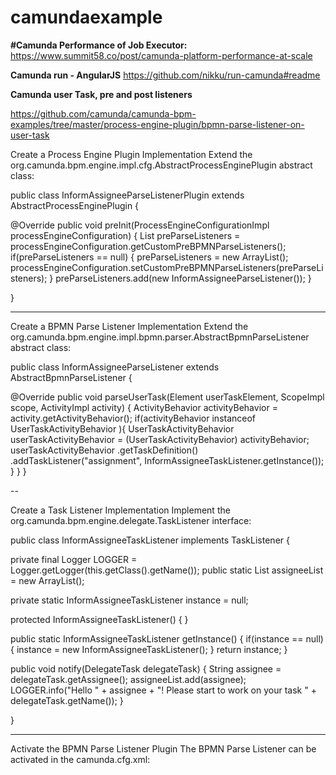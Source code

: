 # camundaexample

**#Camunda Performance of Job Executor:**
https://www.summit58.co/post/camunda-platform-performance-at-scale


**Camunda run - AngularJS**
https://github.com/nikku/run-camunda#readme


**Camunda user Task, pre and post listeners**

https://github.com/camunda/camunda-bpm-examples/tree/master/process-engine-plugin/bpmn-parse-listener-on-user-task

Create a Process Engine Plugin Implementation
Extend the org.camunda.bpm.engine.impl.cfg.AbstractProcessEnginePlugin abstract class:

public class InformAssigneeParseListenerPlugin extends AbstractProcessEnginePlugin {

  @Override
  public void preInit(ProcessEngineConfigurationImpl processEngineConfiguration) {
    List<BpmnParseListener> preParseListeners = processEngineConfiguration.getCustomPreBPMNParseListeners();
    if(preParseListeners == null) {
      preParseListeners = new ArrayList<BpmnParseListener>();
      processEngineConfiguration.setCustomPreBPMNParseListeners(preParseListeners);
    }
    preParseListeners.add(new InformAssigneeParseListener());
  }

}

---

Create a BPMN Parse Listener Implementation
Extend the org.camunda.bpm.engine.impl.bpmn.parser.AbstractBpmnParseListener abstract class:

public class InformAssigneeParseListener extends AbstractBpmnParseListener {

  @Override
  public void parseUserTask(Element userTaskElement, ScopeImpl scope, ActivityImpl activity) {
    ActivityBehavior activityBehavior = activity.getActivityBehavior();
    if(activityBehavior instanceof UserTaskActivityBehavior ){
      UserTaskActivityBehavior userTaskActivityBehavior = (UserTaskActivityBehavior) activityBehavior;
      userTaskActivityBehavior
        .getTaskDefinition()
        .addTaskListener("assignment", InformAssigneeTaskListener.getInstance());
    }
  }
}

--


Create a Task Listener Implementation
Implement the org.camunda.bpm.engine.delegate.TaskListener interface:

public class InformAssigneeTaskListener implements TaskListener {

  private final Logger LOGGER = Logger.getLogger(this.getClass().getName());
  public static List<String> assigneeList = new ArrayList<String>();

  private static InformAssigneeTaskListener instance = null;

  protected InformAssigneeTaskListener() { }

  public static InformAssigneeTaskListener getInstance() {
    if(instance == null) {
      instance = new InformAssigneeTaskListener();
    }
    return instance;
  }

  public void notify(DelegateTask delegateTask) {
    String assignee = delegateTask.getAssignee();
    assigneeList.add(assignee);
    LOGGER.info("Hello " + assignee + "! Please start to work on your task " + delegateTask.getName());
  }

}


---


Activate the BPMN Parse Listener Plugin
The BPMN Parse Listener can be activated in the camunda.cfg.xml:

<!-- activate bpmn parse listener as process engine plugin -->
<property name="processEnginePlugins">
  <list>
    <bean class="org.camunda.bpm.example.parselistener.InformAssigneeParseListenerPlugin" />
  </list>
</property>

